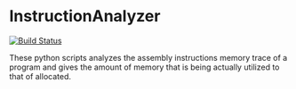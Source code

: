 # InstructionAnalyzer
[![Build Status](https://travis-ci.org/HarishRohini/InstructionAnalyzer.svg?branch=master)](https://travis-ci.org/HarishRohini/InstructionAnalyzer)

These python scripts analyzes the assembly instructions memory trace of a program and gives the amount of memory that is being actually utilized to that of allocated.
